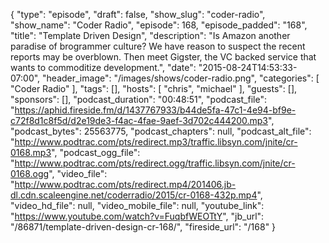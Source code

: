 {
  "type": "episode",
  "draft": false,
  "show_slug": "coder-radio",
  "show_name": "Coder Radio",
  "episode": 168,
  "episode_padded": "168",
  "title": "Template Driven Design",
  "description": "Is Amazon another paradise of brogrammer culture? We have reason to suspect the recent reports may be overblown. Then meet Gigster, the VC backed service that wants to commoditize development.",
  "date": "2015-08-24T14:53:33-07:00",
  "header_image": "/images/shows/coder-radio.png",
  "categories": [
    "Coder Radio"
  ],
  "tags": [],
  "hosts": [
    "chris",
    "michael"
  ],
  "guests": [],
  "sponsors": [],
  "podcast_duration": "00:48:51",
  "podcast_file": "https://aphid.fireside.fm/d/1437767933/b44de5fa-47c1-4e94-bf9e-c72f8d1c8f5d/d2e19de3-f4ac-4fae-9aef-3d702c444200.mp3",
  "podcast_bytes": 25563775,
  "podcast_chapters": null,
  "podcast_alt_file": "http://www.podtrac.com/pts/redirect.mp3/traffic.libsyn.com/jnite/cr-0168.mp3",
  "podcast_ogg_file": "http://www.podtrac.com/pts/redirect.ogg/traffic.libsyn.com/jnite/cr-0168.ogg",
  "video_file": "http://www.podtrac.com/pts/redirect.mp4/201406.jb-dl.cdn.scaleengine.net/coderradio/2015/cr-0168-432p.mp4",
  "video_hd_file": null,
  "video_mobile_file": null,
  "youtube_link": "https://www.youtube.com/watch?v=FuqbfWEOTtY",
  "jb_url": "/86871/template-driven-design-cr-168/",
  "fireside_url": "/168"
}

